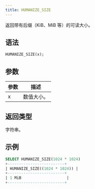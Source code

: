 ```yaml
---
title: HUMANIZE_SIZE
---
```


返回带有后缀（KiB、MiB 等）的可读大小。

## 语法

```sql
HUMANIZE_SIZE(x);
```

## 参数

| 参数      | 描述                |
|-----------|---------------------|
| x         | 数值大小。           |


## 返回类型

字符串。

## 示例

```sql
SELECT HUMANIZE_SIZE(1024 * 1024)
+-------------------------+
| HUMANIZE_SIZE((1024 * 1024)) |
+-------------------------+
| 1 MiB                    |
+-------------------------+
```